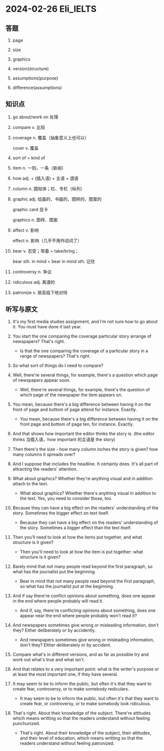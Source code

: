# 2024-02-26 Eli_IELTS

## 答题

1. page

2. size

3. graphics

4. version(structure)

5. assumptions(purpose)

6. difference(assumptions)

## 知识点

1. go about/work on 处理

2. compare v. 比较

3. coverage n. 覆盖（抽象意义上也可以）

   cover v. 覆盖

4. sort of = kind of

5. item n. 一则，一条（新闻）

6. how adj. + (插入语) + 主语 + 谓语

7. column n. 圆柱体；栏、专栏（纵列）

8. graphic adj. 绘画的、书画的、图样的、图案的

   graphic card 显卡

   graphics n. 图样、图案

9. affect v. 影响

   effect n. 影响（几乎不用作动词了）

10. bear v. 忍受；带着 = take/bring；

    bear sth. in mind = bear in mind sth. 记住

11. controversy n. 争议

12. ridiculous adj. 离谱的

13. patronize v. 居高临下地对待

## 听写与原文

1. It's my first media studies assignment, and I'm not sure how to go about it. You must have done it last year.

2. You start the one comparing the coverage particular story arrange of newspapers? That's right.

   - Is that the one comparing the coverage of a particular story in a range of newspapers? That's right.

3. So what sort of things do I need to compare?

4. Well, there're several things, for example, there's a question which page of newspapers appear soon.

   - Well, there're several things, for example, there's the question of which page of the newspaper the item appears on.

5. You mean, because there's a big difference between having it on the front of page and bottom of page attend for instance. Exactly.

   - You mean, because there's a big difference between having it on the front page and bottom of page ten, for instance. Exactly.

6. And that shows how important the editor thinks the story is. (the editor thinks 当插入语，how important 的主语是 the story)

7. Then there's the size - how many column inches the story is given? how many columns it spreads over?

8. And I suppose that includes the headline. It certainly does. It's all part of attracting the readers' attention.

9. What about graphics? Whether they're anything visual and in addition attach to the text.

   - What about graphics? Whether there's anything visual in addition to the text. Yes, you need to consider those, too.

10. Because they can have a big effect on the readers' understanding of the story. Sometimes the bigger effect on text itself.

    - Because they can have a big effect on the readers' understanding of the story. Sometimes a bigger effect than the text itself.

11. Then you'll need to look at how the items put together, and what structure is it given?

    - Then you'll need to look at how the item is put together: what structure is it given?

12. Barely mind that not many people read beyond the first paragraph, so what has the journalist put the beginning.

    - Bear in mind that not many people read beyond the first paragraph, so what has the journalist put at the beginning.

13. And if say there're conflict opinions about something, does one appear in the end where people probably will read it.

    - And if, say, there're conflicting opinions about something, does one appear near the end where people probably won't read it?

14. And newspapers sometimes give wrong or misleading information, don't they? Either deliberately or by accidently.

    - And newspapers sometimes give wrong or misleading information, don't they? Either deliberately or by accident.

15. Compare what's in different versions, and as far as possible try and work out what's true and what isn't.

16. And that relates to a very important point: what is the writer's purpose or at least the most important one, if they have several.

17. It may seem to be to inform the public, but often it's that they want to create fear, controversy, or to make somebody rediculars.

    - It may seem to be to inform the public, but often it's that they want to create fear, or controversy, or to make somebody look ridiculous.

18. That's right. About their knowledge of the subject. There're attitudes which means writting so that the readers understand without feeling punchunized.

    - That's right. About their knowledge of the subject, their attitudes, and their level of education, which means writting so that the readers understand without feeling patronized.
